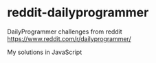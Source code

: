 # reddit-dailyprogrammer
DailyProgrammer challenges from reddit https://www.reddit.com/r/dailyprogrammer/

My solutions in JavaScript
